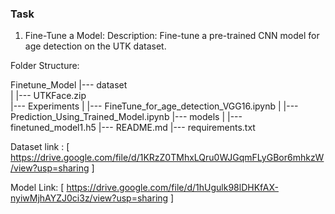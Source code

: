 ### Task

1. Fine-Tune a Model: Description: Fine-tune a pre-trained CNN model for age detection on the UTK dataset. 

Folder Structure:

Finetune_Model
|--- dataset                                                                                                                                                                                                           
|     |--- UTKFace.zip                                                                                                                                                                                                 
|--- Experiments
|     |--- FineTune_for_age_detection_VGG16.ipynb
|     |--- Prediction_Using_Trained_Model.ipynb
|--- models
|     |--- finetuned_model1.h5
|--- README.md
|--- requirements.txt

Dataset link : [ https://drive.google.com/file/d/1KRzZ0TMhxLQru0WJGqmFLyGBor6mhkzW/view?usp=sharing ]

Model Link: [ https://drive.google.com/file/d/1hUgulk98lDHKfAX-nyiwMjhAYZJ0ci3z/view?usp=sharing ]
